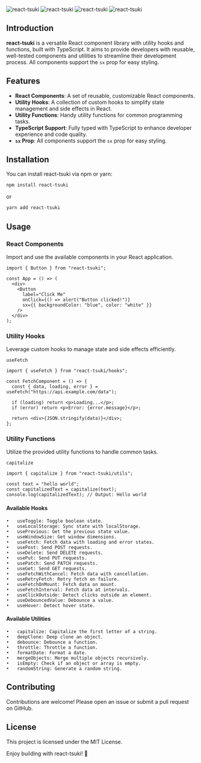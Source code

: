 ![react-tsuki](https://img.shields.io/badge/React-Component%20Library-blue)
![react-tsuki](https://img.shields.io/badge/TypeScript-Ready-brightgreen)
![react-tsuki](https://img.shields.io/badge/License-MIT-yellow)
![react-tsuki](https://github.com//alxgb5/react-tsuki/workflows/CI%20for%20Pull%20Requests/badge.svg)

## Introduction

**react-tsuki** is a versatile React component library with utility hooks and functions, built with TypeScript. It aims to provide developers with reusable, well-tested components and utilities to streamline their development process. All components support the `sx` prop for easy styling.

## Features

- **React Components**: A set of reusable, customizable React components.
- **Utility Hooks**: A collection of custom hooks to simplify state management and side effects in React.
- **Utility Functions**: Handy utility functions for common programming tasks.
- **TypeScript Support**: Fully typed with TypeScript to enhance developer experience and code quality.
- **`sx` Prop**: All components support the `sx` prop for easy styling.

## Installation

You can install react-tsuki via npm or yarn:

```bash
npm install react-tsuki
```

or

```bash
yarn add react-tsuki
```

## Usage

### React Components

Import and use the available components in your React application.

```tsx
import { Button } from "react-tsuki";

const App = () => (
  <div>
    <Button
      label="Click Me"
      onClick={() => alert("Button clicked!")}
      sx={{ backgroundColor: "blue", color: "white" }}
    />
  </div>
);
```

### Utility Hooks

Leverage custom hooks to manage state and side effects efficiently.

`useFetch`

```tsx
import { useFetch } from "react-tsuki/hooks";

const FetchComponent = () => {
  const { data, loading, error } = useFetch("https://api.example.com/data");

  if (loading) return <p>Loading...</p>;
  if (error) return <p>Error: {error.message}</p>;

  return <div>{JSON.stringify(data)}</div>;
};
```

### Utility Functions

Utilize the provided utility functions to handle common tasks.

`capitalize`

```tsx
import { capitalize } from "react-tsuki/utils";

const text = "hello world";
const capitalizedText = capitalize(text);
console.log(capitalizedText); // Output: Hello world
```

#### Available Hooks

    •	useToggle: Toggle boolean state.
    •	useLocalStorage: Sync state with localStorage.
    •	usePrevious: Get the previous state value.
    •	useWindowSize: Get window dimensions.
    •	useFetch: Fetch data with loading and error states.
    •	usePost: Send POST requests.
    •	useDelete: Send DELETE requests.
    •	usePut: Send PUT requests.
    •	usePatch: Send PATCH requests.
    •	useGet: Send GET requests.
    •	useFetchWithCancel: Fetch data with cancellation.
    •	useRetryFetch: Retry fetch on failure.
    •	useFetchOnMount: Fetch data on mount.
    •	useFetchInterval: Fetch data at intervals.
    •	useClickOutside: Detect clicks outside an element.
    •	useDebouncedValue: Debounce a value.
    •	useHover: Detect hover state.

#### Available Utilities

    •	capitalize: Capitalize the first letter of a string.
    •	deepClone: Deep clone an object.
    •	debounce: Debounce a function.
    •	throttle: Throttle a function.
    •	formatDate: Format a date.
    •	mergeObjects: Merge multiple objects recursively.
    •	isEmpty: Check if an object or array is empty.
    •	randomString: Generate a random string.

## Contributing

Contributions are welcome! Please open an issue or submit a pull request on GitHub.

## License

This project is licensed under the MIT License.

Enjoy building with react-tsuki! 🎉
